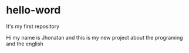 # hello-word
It's my first repository

Hi my name is Jhonatan and this is my new project about the programing and the english 
